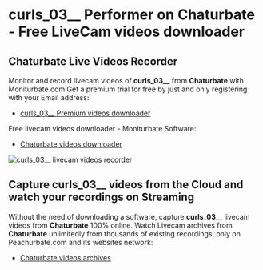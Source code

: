 # curls_03__ Performer on Chaturbate - Free LiveCam videos downloader

## Chaturbate Live Videos Recorder

Monitor and record livecam videos of **curls_03__** from **Chaturbate** with Moniturbate.com
Get a premium trial for free by just and only registering with your Email address:
* [curls_03__ Premium videos downloader](https://moniturbate.com/request-demo-licence-key.html)

Free livecam videos downloader - Moniturbate Software:
* [Chaturbate videos downloader](https://moniturbate.com/moniturbate-download-software.html)

![curls_03__ livecam videos recorder](https://peachurnet.com/templates/moniturbate-software.png)


## Capture curls_03__ videos from the Cloud and watch your recordings on Streaming

Without the need of downloading a software, capture **curls_03__** livecam videos from **Chaturbate** 100% online.
Watch Livecam archives from **Chaturbate** unlimitedly from thousands of existing recordings, only on Peachurbate.com and its websites network:
* [Chaturbate videos archives](https://peachurnet.com/)